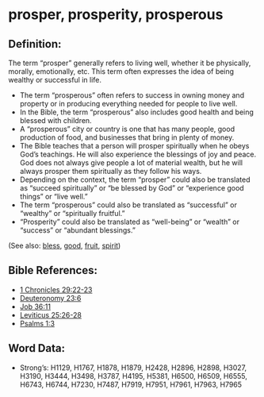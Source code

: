 # prosper, prosperity, prosperous

## Definition:

The term “prosper” generally refers to living well, whether it be physically, morally, emotionally, etc. This term often expresses the idea of being wealthy or successful in life.

* The term “prosperous” often refers to success in owning money and property or in producing everything needed for people to live well.
* In the Bible, the term “prosperous” also includes good health and being blessed with children.
* A “prosperous” city or country is one that has many people, good production of food, and businesses that bring in plenty of money.
* The Bible teaches that a person will prosper spiritually when he obeys God’s teachings. He will also experience the blessings of joy and peace. God does not always give people a lot of material wealth, but he will always prosper them spiritually as they follow his ways.
* Depending on the context, the term “prosper” could also be translated as “succeed spiritually” or “be blessed by God” or “experience good things” or “live well.”
* The term “prosperous” could also be translated as “successful” or “wealthy” or “spiritually fruitful.”
* “Prosperity” could also be translated as “well-being” or “wealth” or “success” or “abundant blessings.”

(See also: [bless](../kt/bless.md), [good](../kt/good.md), [fruit](../other/fruit.md), [spirit](../kt/spirit.md))

## Bible References:

* [1 Chronicles 29:22-23](rc://en/tn/help/1ch/29/22)
* [Deuteronomy 23:6](rc://en/tn/help/deu/23/06)
* [Job 36:11](rc://en/tn/help/job/36/11)
* [Leviticus 25:26-28](rc://en/tn/help/lev/25/26)
* [Psalms 1:3](rc://en/tn/help/psa/001/3)

## Word Data:

* Strong’s: H1129, H1767, H1878, H1879, H2428, H2896, H2898, H3027, H3190, H3444, H3498, H3787, H4195, H5381, H6500, H6509, H6555, H6743, H6744, H7230, H7487, H7919, H7951, H7961, H7963, H7965
